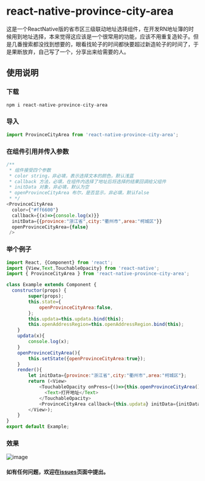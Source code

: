 # react-native-province-city-area

这是一个ReactNative版的省市区三级联动地址选择组件，在开发RN地址簿的时候用到地址选择，本来觉得这应该是一个很常用的功能，应该不用重复造轮子。但是几番搜索都没找到想要的，眼看找轮子的时间都快要超过新造轮子的时间了，于是果断放弃，自己写了一个，分享出来给需要的人。

## 使用说明

### 下载
```javascript
npm i react-native-province-city-area
```
### 导入 

```javascript
import ProvinceCityArea from 'react-native-province-city-area';
```

### 在组件引用并传入参数
```javascript
/**
 * 组件接受四个参数
 * color string，非必填，表示选择文本的颜色，默认浅蓝
 * callback 方法，必填，在组件内选择了地址后将选择的结果回调给父组件
 * initData 对象，非必填，默认为空
 * openProvinceCityArea 布尔，是否显示，非必填，默认false
 * */
<ProvinceCityArea
  color={"#ff6600"}
  callback={(x)=>{console.log(x)}}
  initData={{province:"浙江省",city:"衢州市",area:"柯城区"}}
  openProvinceCityArea={false}
 />
```

### 举个例子
  
```javascript  
import React, {Component} from 'react';
import {View,Text,TouchableOpacity} from 'react-native';
import { ProvinceCityArea } from 'react-native-province-city-area';

class Example extends Component {
  constructor(props) {
        super(props);
        this.state={
            openProvinceCityArea:false,
        };
        this.updata=this.updata.bind(this);
        this.openAddressRegion=this.openAddressRegion.bind(this);
    }
    updata(x){
        console.log(x);
    }
    openProvinceCityArea(){
        this.setState({openProvinceCityArea:true});
    }
    render(){
        let initData={province:"浙江省",city:"衢州市",area:"柯城区"};
        return (<View>
            <TouchableOpacity onPress={()=>{this.openProvinceCityArea()}}>
              <Text>打开地址</Text>
            </TouchableOpacity>
            <ProvinceCityArea callback={this.updata} initData={initData} openProvinceCityArea={this.state.openProvinceCityArea} />
        </View>);
    }
}
export default Example;
```
### 效果
![image](https://github.com/sunalwaysrise/province-city-area-cn/blob/master/screenshot.gif?v=20180606)

#### 如有任何问题，欢迎在[issues](https://github.com/sunalwaysrise/province-city-area-cn/issues)页面中提出。

